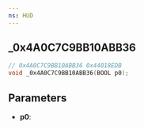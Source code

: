 ```yaml
---
ns: HUD
---
```

## _0x4A0C7C9BB10ABB36

```c
// 0x4A0C7C9BB10ABB36 0x44018EDB
void _0x4A0C7C9BB10ABB36(BOOL p0);
```


## Parameters
* **p0**: 

